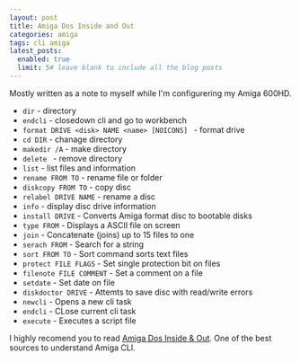 ```yaml
---
layout: post
title: Amiga Dos Inside and Out
categories: amiga
tags: cli amiga
latest_posts:
  enabled: true
  limit: 5# leave blank to include all the blog posts
---
```


Mostly written as a note to myself while I'm configurering my Amiga 600HD.

* `dir` -  directory
* `endcli` -  closedown cli and go to workbench
* `format DRIVE <disk> NAME <name> [NOICONS] ` - format drive
* `cd DIR` - chanage directory
* `makedir /A` - make directory
* `delete ` - remove directory
* `list` - list files and information
* `rename FROM TO` - rename file or folder
* `diskcopy FROM TO` - copy disc
* `relabel DRIVE NAME` - rename a disc
* `info` - display disc drive information
* `install DRIVE` - Converts Amiga format disc to bootable disks
* `type FROM` - Displays a ASCII file on screen
* `join` - Concatenate (joins) up to 15 files to one
* `serach FROM` - Search for a string
* `sort FROM TO` - Sort command sorts text files
* `protect FILE FLAGS` - Set single protection bit on files
* `filenote FILE COMMENT` - Set a comment on a file
* `setdate` - Set date on file
* `diskdoctor DRIVE` - Attemts to save disc with read/write errors
* `newcli` - Opens a new cli task
* `endcli` - CLose current cli task
* `execute` - Executes a script file


I highly recomend you to read [Amiga Dos Inside & Out](http://tele-work.hu/AmigaDoc/AmigaDosInside&out.pdf). One of the best sources to understand Amiga CLI.
